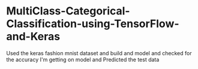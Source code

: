 # MultiClass-Categorical-Classification-using-TensorFlow-and-Keras
Used the keras fashion mnist dataset and build and model and checked for the accuracy I'm getting on model and Predicted the test data 
